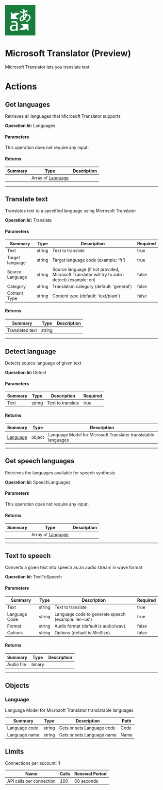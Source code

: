 <img src="icon.png" alt="Icon" data-linktype="relative-path" height="100" width="100">

# Microsoft Translator (Preview)

Microsoft Translator lets you translate text


# Actions

## Get languages
Retrieves all languages that Microsoft Translator supports

**Operation Id:** Languages

#### Parameters
This operation does not require any input.

#### Returns
| Summary | Type | Description |
|---------|------|-------------|
|  | Array of [Language](#language) |  |

___

## Translate text
Translates text to a specified language using Microsoft Translator

**Operation Id:** Translate

#### Parameters
| Summary | Type | Description | Required |
|---------|------|-------------|----------|
| Text | string | Text to translate | true |
| Target language | string | Target language code (example: &#x27;fr&#x27;) | true |
| Source Language | string | Source language (if not provided, Microsoft Translator will try to auto-detect) (example: en) | false |
| Category | string | Translation category (default: &#x27;general&#x27;) | false |
| Content Type | string | Content type (default: &#x27;text/plain&#x27;) | false |

#### Returns
| Summary | Type | Description |
|---------|------|-------------|
| Translated text | string |  |

___

## Detect language
Detects source language of given text

**Operation Id:** Detect

#### Parameters
| Summary | Type | Description | Required |
|---------|------|-------------|----------|
| Text | string | Text to translate | true |

#### Returns
| Summary | Type | Description |
|---------|------|-------------|
| [Language](#language) | object | Language Model for Microsoft Translator translatable languages |

___

## Get speech languages
Retrieves the languages available for speech synthesis

**Operation Id:** SpeechLanguages

#### Parameters
This operation does not require any input.

#### Returns
| Summary | Type | Description |
|---------|------|-------------|
|  | Array of [Language](#language) |  |

___

## Text to speech
Converts a given text into speech as an audio stream in wave format

**Operation Id:** TextToSpeech

#### Parameters
| Summary | Type | Description | Required |
|---------|------|-------------|----------|
| Text | string | Text to translate | true |
| Language Code | string | Language code to generate speech (example: &#x27;en-us&#x27;) | true |
| Format | string | Audio format (default is audio/wav). | false |
| Options | string | Options (default is MinSize). | false |

#### Returns
| Summary | Type | Description |
|---------|------|-------------|
| Audio file | binary |  |

___


## Objects

### Language
Language Model for Microsoft Translator translatable languages

| Summary | Type | Description | Path |
|---------|------|-------------|------|
| Language code | string | Gets or sets Language code | Code |
| Language name | string | Gets or sets Language name | Name |

## Limits
Connections per account: **1**

| Name | Calls | Renewal Period |
|------|-------|----------------|
| API calls per connection | 100 | 60 seconds |

